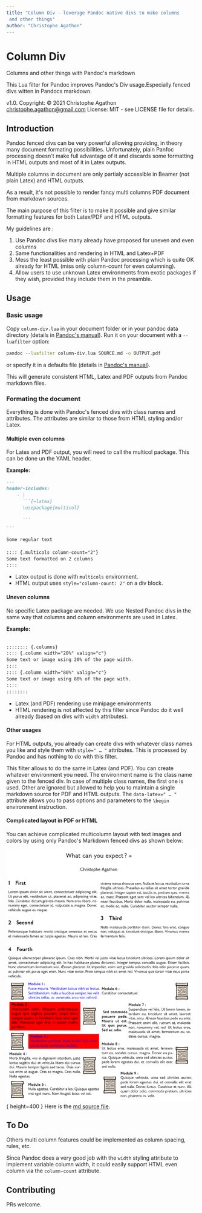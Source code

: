```yaml
---
title: "Column Div - leverage Pandoc native divs to make columns
 and other things"
author: "Christophe Agathon"
---
```


Column Div
=======

Columns and other things with Pandoc's markdown

This Lua filter for Pandoc improves Pandoc's Div usage.Especially
fenced divs witten in Pandocs markdown.

v1.0. Copyright: © 2021 Christophe Agathon
  <christophe.agathon@gmail.com>
License:  MIT - see LICENSE file for details.

Introduction
------------
Pandoc fenced divs can be very powerful allowing providing, in
theory many document formating possibilities. Unfortunately, plain
Panfoc processing doesn't make full advantage of it and discards
some formatting in HTML outputs and most of it in Latex outputs.

Multiple columns in document are only partialy accessible in
Beamer (not plain Latex) and HTML outputs.

As a result, it's not possible to render fancy multi columns
PDF document from markdown sources.

The main purpose of this filter is to make it possible and give
similar formatting features for both Latex/PDF and HTML outputs.

My guidelines are :

1) Use Pandoc divs like many already have proposed for uneven and even columns
2) Same functionalities and rendering in HTML and Latex+PDF
3) Mess the least possible with plain Pandoc processing which is quite OK already for HTML (miss only column-count for even columning).
4) Allow users to use unknown Latex environments from exotic packages if they wish, provided they include them in the preamble.


Usage
-----

### Basic usage

Copy `column-div.lua` in your document folder or in your pandoc
data directory (details in
[Pandoc's manual](https://pandoc.org/MANUAL.html#option--lua-filter)).
Run it on your document with a `--luafilter` option:

```bash
pandoc --luafilter column-div.lua SOURCE.md -o OUTPUT.pdf

```

or specify it in a defaults file (details in
[Pandoc's manual](https://pandoc.org/MANUAL.html#option--defaults)).

This will generate consistent HTML, Latex and PDF outputs from
Pandoc markdown files.

### Formating the document

Everything is done with Pandoc's fenced divs with class names and
attributes. The attributes are similar to those from HTML styling and/or
Latex.

#### Multiple even columns
For Latex and PDF output, you will need to call the multicol
package. This can be done un the YAML header.

**Example:**

```markdown
---
header-includes:
    - |
      ```{=latex}
      \usepackage{multicol}

      ```
---

Some regular text

:::: {.multicols column-count="2"}
Some text formatted on 2 columns
::::
```

* Latex output is done with `multicols` environment.
* HTML output uses `style="column-count: 2"` on a div block.

#### Uneven columns

No specific Latex package are needed. We use Nested Pandoc divs in
the same way that columns and column environments are used in Latex.

**Example:**

```markdown

:::::::: {.columns}
:::: {.column width="20%" valign="c"}
Some text or image using 20% of the page width.
::::
:::: {.column width="80%" valign="c"}
Some text or image using 80% of the page with.
::::
::::::::
```

* Latex (and PDF) rendering use minipage environments
* HTML rendering is not affected by this filter since Pandoc do it
well already (based on divs with `width` attributes).

#### Other usages

For HTML outputs, you already can create divs with whatever class names you
like and style them with `style=" … "` attributes. This is
processed by Pandoc and has nothing to do with this filter.

This filter allows to do the same in Latex (and PDF).
You can create whatever environment you need. The environment name is the
class name given to the fenced div. In case of multiple class names, the 
first one is used. Other are ignored but allowed to help you to maintain 
a single markdown source for PDF and HTML outputs.
The `data-latex=" … "` attribute allows you to pass options and
parameters to the `\begin` environment instruction.

#### Complicated layout in PDF or HTML

You can achieve complicated multicolumn layout with text images and colors by using only Pandoc's Markdown fenced divs as shown below:

![an example of a complicated layout](samples/what-you-can-expect.png){ height=400 }
Here is the [md source file](samples/bigsample.md).

To Do
-----

Others multi column features could be implemented as column
spacing, rules, etc.

Since Pandoc does a very good job with the `width` styling
attribute to implement variable column width, it could easily
support HTML even column via the `column-count` attribute.

Contributing
------------

PRs welcome.

